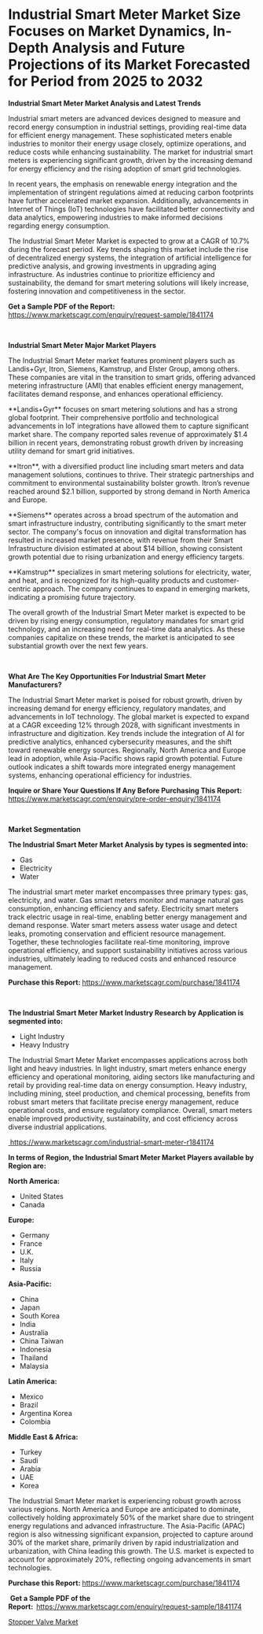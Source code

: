 <p><h1>Industrial Smart Meter Market Size Focuses on Market Dynamics, In-Depth Analysis and Future Projections of its Market Forecasted for Period from 2025 to 2032</h1></p><p><strong>Industrial Smart Meter Market Analysis and Latest Trends</strong></p>
<p><p>Industrial smart meters are advanced devices designed to measure and record energy consumption in industrial settings, providing real-time data for efficient energy management. These sophisticated meters enable industries to monitor their energy usage closely, optimize operations, and reduce costs while enhancing sustainability. The market for industrial smart meters is experiencing significant growth, driven by the increasing demand for energy efficiency and the rising adoption of smart grid technologies.</p><p>In recent years, the emphasis on renewable energy integration and the implementation of stringent regulations aimed at reducing carbon footprints have further accelerated market expansion. Additionally, advancements in Internet of Things (IoT) technologies have facilitated better connectivity and data analytics, empowering industries to make informed decisions regarding energy consumption. </p><p>The Industrial Smart Meter Market is expected to grow at a CAGR of 10.7% during the forecast period. Key trends shaping this market include the rise of decentralized energy systems, the integration of artificial intelligence for predictive analysis, and growing investments in upgrading aging infrastructure. As industries continue to prioritize efficiency and sustainability, the demand for smart metering solutions will likely increase, fostering innovation and competitiveness in the sector.</p></p>
<p><strong>Get a Sample PDF of the Report:&nbsp;</strong> <a href="https://www.marketscagr.com/enquiry/request-sample/1841174?utm_campaign=1848&utm_medium=2&utm_source=Github&utm_content=ia&utm_term=19022025&utm_id=industrial-smart-meter">https://www.marketscagr.com/enquiry/request-sample/1841174</a></p>
<p>&nbsp;</p>
<p><strong>Industrial Smart Meter Major Market Players</strong></p>
<p><p>The Industrial Smart Meter market features prominent players such as Landis+Gyr, Itron, Siemens, Kamstrup, and Elster Group, among others. These companies are vital in the transition to smart grids, offering advanced metering infrastructure (AMI) that enables efficient energy management, facilitates demand response, and enhances operational efficiency.</p><p>**Landis+Gyr** focuses on smart metering solutions and has a strong global footprint. Their comprehensive portfolio and technological advancements in IoT integrations have allowed them to capture significant market share. The company reported sales revenue of approximately $1.4 billion in recent years, demonstrating robust growth driven by increasing utility demand for smart grid initiatives.</p><p>**Itron**, with a diversified product line including smart meters and data management solutions, continues to thrive. Their strategic partnerships and commitment to environmental sustainability bolster growth. Itron’s revenue reached around $2.1 billion, supported by strong demand in North America and Europe.</p><p>**Siemens** operates across a broad spectrum of the automation and smart infrastructure industry, contributing significantly to the smart meter sector. The company's focus on innovation and digital transformation has resulted in increased market presence, with revenue from their Smart Infrastructure division estimated at about $14 billion, showing consistent growth potential due to rising urbanization and energy efficiency targets.</p><p>**Kamstrup** specializes in smart metering solutions for electricity, water, and heat, and is recognized for its high-quality products and customer-centric approach. The company continues to expand in emerging markets, indicating a promising future trajectory.</p><p>The overall growth of the Industrial Smart Meter market is expected to be driven by rising energy consumption, regulatory mandates for smart grid technology, and an increasing need for real-time data analytics. As these companies capitalize on these trends, the market is anticipated to see substantial growth over the next few years.</p></p>
<p>&nbsp;</p>
<p><strong>What Are The Key Opportunities For Industrial Smart Meter Manufacturers?</strong></p>
<p><p>The Industrial Smart Meter market is poised for robust growth, driven by increasing demand for energy efficiency, regulatory mandates, and advancements in IoT technology. The global market is expected to expand at a CAGR exceeding 12% through 2028, with significant investments in infrastructure and digitization. Key trends include the integration of AI for predictive analytics, enhanced cybersecurity measures, and the shift toward renewable energy sources. Regionally, North America and Europe lead in adoption, while Asia-Pacific shows rapid growth potential. Future outlook indicates a shift towards more integrated energy management systems, enhancing operational efficiency for industries.</p></p>
<p><strong>Inquire or Share Your Questions If Any Before Purchasing This Report:</strong> <a href="https://www.marketscagr.com/enquiry/pre-order-enquiry/1841174?utm_campaign=1848&utm_medium=2&utm_source=Github&utm_content=ia&utm_term=19022025&utm_id=industrial-smart-meter">https://www.marketscagr.com/enquiry/pre-order-enquiry/1841174</a></p>
<p>&nbsp;</p>
<p><strong>Market Segmentation</strong></p>
<p><strong>The Industrial Smart Meter Market Analysis by types is segmented into:</strong></p>
<p><ul><li>Gas</li><li>Electricity</li><li>Water</li></ul></p>
<p><p>The industrial smart meter market encompasses three primary types: gas, electricity, and water. Gas smart meters monitor and manage natural gas consumption, enhancing efficiency and safety. Electricity smart meters track electric usage in real-time, enabling better energy management and demand response. Water smart meters assess water usage and detect leaks, promoting conservation and efficient resource management. Together, these technologies facilitate real-time monitoring, improve operational efficiency, and support sustainability initiatives across various industries, ultimately leading to reduced costs and enhanced resource management.</p></p>
<p><strong>Purchase this Report:&nbsp;</strong><a href="https://www.marketscagr.com/purchase/1841174?utm_campaign=1848&utm_medium=2&utm_source=Github&utm_content=ia&utm_term=19022025&utm_id=industrial-smart-meter">https://www.marketscagr.com/purchase/1841174</a></p>
<p>&nbsp;</p>
<p><strong>The Industrial Smart Meter Market Industry Research by Application is segmented into:</strong></p>
<p><ul><li>Light Industry</li><li>Heavy Industry</li></ul></p>
<p><p>The Industrial Smart Meter Market encompasses applications across both light and heavy industries. In light industry, smart meters enhance energy efficiency and operational monitoring, aiding sectors like manufacturing and retail by providing real-time data on energy consumption. Heavy industry, including mining, steel production, and chemical processing, benefits from robust smart meters that facilitate precise energy management, reduce operational costs, and ensure regulatory compliance. Overall, smart meters enable improved productivity, sustainability, and cost efficiency across diverse industrial applications.</p></p>
<p><a href="https://www.marketscagr.com/industrial-smart-meter-r1841174?utm_campaign=1848&utm_medium=2&utm_source=Github&utm_content=ia&utm_term=19022025&utm_id=industrial-smart-meter">&nbsp;https://www.marketscagr.com/industrial-smart-meter-r1841174</a></p>
<p><strong>In terms of Region, the Industrial Smart Meter Market Players available by Region are:</strong></p>
<p>
    <p> <strong> North America: </strong>
        <ul>
            <li>United States</li>
            <li>Canada</li>
        </ul>
        </p> 
    <p> <strong> Europe: </strong>
        <ul>
            <li>Germany</li>
            <li>France</li>
            <li>U.K.</li>
            <li>Italy</li>
            <li>Russia</li>
        </ul>
        </p> 
    <p> <strong> Asia-Pacific: </strong>
        <ul>
            <li>China</li>
            <li>Japan</li>
            <li>South Korea</li>
            <li>India</li>
            <li>Australia</li>
            <li>China Taiwan</li>
            <li>Indonesia</li>
            <li>Thailand</li>
            <li>Malaysia</li>
        </ul>
        </p> 
    <p> <strong> Latin America: </strong>
        <ul>
            <li>Mexico</li>
            <li>Brazil</li>
            <li>Argentina Korea</li>
            <li>Colombia</li>
        </ul>
        </p> 
    <p> <strong> Middle East & Africa: </strong>
        <ul>
            <li>Turkey</li>
            <li>Saudi</li>
            <li>Arabia</li>
            <li>UAE</li>
            <li>Korea</li>
        </ul>
    </p>
    </p>
<p><p>The Industrial Smart Meter market is experiencing robust growth across various regions. North America and Europe are anticipated to dominate, collectively holding approximately 50% of the market share due to stringent energy regulations and advanced infrastructure. The Asia-Pacific (APAC) region is also witnessing significant expansion, projected to capture around 30% of the market share, primarily driven by rapid industrialization and urbanization, with China leading this growth. The U.S. market is expected to account for approximately 20%, reflecting ongoing advancements in smart technologies.</p></p>
<p><strong>Purchase this Report: </strong><a href="https://www.marketscagr.com/purchase/1841174?utm_campaign=1848&utm_medium=2&utm_source=Github&utm_content=ia&utm_term=19022025&utm_id=industrial-smart-meter">https://www.marketscagr.com/purchase/1841174</a></p>
<p>&nbsp;<strong>Get a Sample PDF of the Report:&nbsp;&nbsp;</strong><a href="https://www.marketscagr.com/enquiry/request-sample/1841174?utm_campaign=1848&utm_medium=2&utm_source=Github&utm_content=ia&utm_term=19022025&utm_id=industrial-smart-meter">https://www.marketscagr.com/enquiry/request-sample/1841174</a></p>
<p><strong></strong></p>
<p><p><a href="https://github.com/marloy8/Market-Research-Report-List-7/blob/main/stopper-valve-market.md?utm_campaign=1848&utm_medium=2&utm_source=Github&utm_content=ia&utm_term=19022025&utm_id=industrial-smart-meter">Stopper Valve Market</a></p></p>